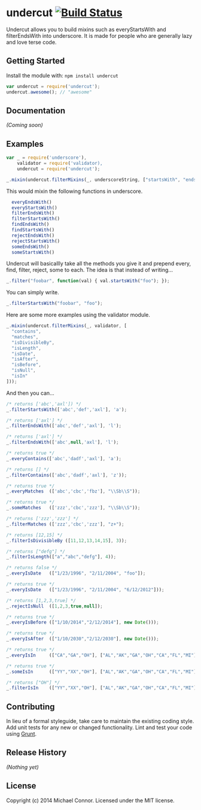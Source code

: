 # undercut [![Build Status](https://secure.travis-ci.org/mlconnor/undercut.png?branch=master)](http://travis-ci.org/mlconnor/undercut)

Undercut allows you to build mixins such as everyStartsWith and filterEndsWith into underscore.  It is made for people who are generally lazy and love terse code.

## Getting Started
Install the module with: `npm install undercut`

```javascript
var undercut = require('undercut');
undercut.awesome(); // "awesome"
```

## Documentation
_(Coming soon)_

## Examples

```js
var _ = require('underscore'),
    validator = require('validator),
    undercut = require('undercut');

_.mixin(undercut.filterMixins(_, underscoreString, ["startsWith", "endsWith"]));
```
This would mixin the following functions in underscore.

```js
  everyEndsWith()
  everyStartsWith()
  filterEndsWith()
  filterStartsWith()
  findEndsWith()
  findStartsWith()
  rejectEndsWith()
  rejectStartsWith()
  someEndsWith()
  someStartsWith() 
```

Undercut will basicallly take all the methods you give it and prepend every, find, filter, reject, some to each.  The idea is that instead of writing...

```js
_.filter("foobar", function(val) { val.startsWith("foo"); });
```

You can simply write.

```js
_.filterStartsWith("foobar", "foo");
```

Here are some more examples using the validator module.

```js
_.mixin(undercut.filterMixins(_, validator, [
  "contains",
  "matches",
  "isDivisibleBy",
  "isLength",
  "isDate",
  "isAfter",
  "isBefore",
  "isNull",
  "isIn"
]));
```

And then you can...

```js
/* returns ['abc','axl']) */
_.filterStartsWith(['abc','def','axl'], 'a');

/* returns ['axl'] */
_.filterEndsWith(['abc','def','axl'], 'l');

/* returns ['axl'] */
_.filterEndsWith(['abc',null,'axl'], 'l');

/* returns true */
_.everyContains(['abc','dadf','axl'], 'a');

/* returns [] */
_.filterContains(['abc','dadf','axl'], 'z'));

/* returns true */
_.everyMatches  (['abc','cbc','fbz'], "\\Sb\\S"));

/* returns true */
_.someMatches   (['zzz','cbc','zzz'], "\\Sb\\S"));

/* returns ['zzz','zzz'] */
_.filterMatches (['zzz','cbc','zzz'], "z+");

/* returns [12,15] */
_.filterIsDivisibleBy ([11,12,13,14,15], 3));

/* returns ["defg"] */
_.filterIsLength(["a","abc","defg"], 4));

/* returns false */
_.everyIsDate   (["1/23/1996", "2/11/2004", "foo"]);

/* returns true */
_.everyIsDate   (["1/23/1996", "2/11/2004", "6/12/2012"]));

/* returns [1,2,3,true] */
_.rejectIsNull  ([1,2,3,true,null]);

/* returns true */
_.everyIsBefore (["1/10/2014","2/12/2014"], new Date()));

/* returns true */
_.everyIsAfter  (["1/10/2030","2/12/2030"], new Date()));

/* returns true */
_.everyIsIn     (["CA","GA","OH"], ["AL","AK","GA","OH","CA","FL","MI"]));

/* returns true */
_.someIsIn      (["YY","XX","OH"], ["AL","AK","GA","OH","CA","FL","MI"]));

/* returns ["OH"] */
_.filterIsIn    (["YY","XX","OH"], ["AL","AK","GA","OH","CA","FL","MI"]);
```

## Contributing
In lieu of a formal styleguide, take care to maintain the existing coding style. Add unit tests for any new or changed functionality. Lint and test your code using [Grunt](http://gruntjs.com/).

## Release History
_(Nothing yet)_

## License
Copyright (c) 2014 Michael Connor. Licensed under the MIT license.
